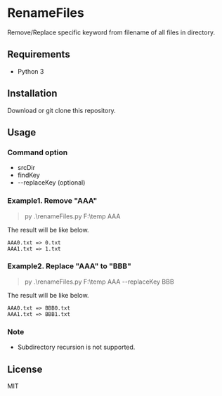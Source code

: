 # RenameFiles

Remove/Replace specific keyword from filename of all files in directory.

## Requirements

- Python 3

## Installation

Download or git clone this repository.

## Usage

### Command option

- srcDir
- findKey
- \--replaceKey (optional)

### Example1. Remove "AAA"

   > py .\renameFiles.py F:\temp AAA

   The result will be like below.

    AAA0.txt => 0.txt
    AAA1.txt => 1.txt

### Example2. Replace "AAA" to "BBB"

   > py .\renameFiles.py F:\temp AAA --replaceKey BBB

   The result will be like below.

    AAA0.txt => BBB0.txt
    AAA1.txt => BBB1.txt

### Note

- Subdirectory recursion is not supported.

## License

MIT

